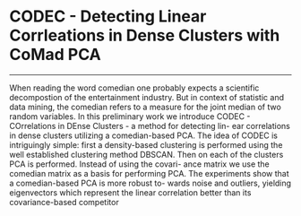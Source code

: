 # CODEC - Detecting Linear Corrleations in Dense Clusters with CoMad PCA

---

When  reading  the  word  comedian  one  probably  expects  a
scientific decompostion of the entertainment industry. But in context of
statistic and data mining, the comedian refers to a measure for the joint
median of two random variables. In this preliminary work we introduce
CODEC - COrrelations in DEnse Clusters - a method for detecting lin-
ear correlations in dense clusters utilizing a comedian-based PCA. The
idea of CODEC is intriguingly simple: first a density-based clustering is
performed using the well established clustering method DBSCAN. Then
on each of the clusters PCA is performed. Instead of using the covari-
ance matrix we use the comedian matrix as a basis for performing PCA.
The experiments show that a comedian-based PCA is more robust to-
wards noise and outliers, yielding eigenvectors which represent the linear
correlation better than its covariance-based competitor
